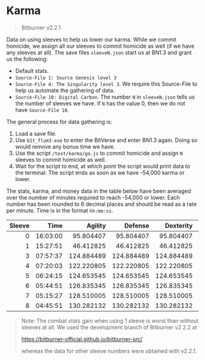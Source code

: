 # Karma

> Bitburner v2.2.1

Data on using sleeves to help us lower our karma. While we commit homicide, we
assign all our sleeves to commit homicide as well (if we have any sleeves at
all). The save files `sleeveN.json` start us at BN1.3 and grant us the
following:

<!-- prettier-ignore -->
- Default stats.
- `Source-File 1: Source Genesis level 3`
- `Source-File 4: The Singularity level 3`. We require this Source-File to help
  us automate the gathering of data.
- `Source-File 10: Digital Carbon`. The number `N` in `sleeveN.json` tells us
  the number of sleeves we have. If `N` has the value 0, then we do not have
  `Source-File 10`.

The general process for data gathering is:

1. Load a save file.
1. Use `b1t_flum3.exe` to enter the BitVerse and enter BN1.3 again. Doing so
   would remove any bonus time we have.
1. Use the script `/test/karma/go.js` to commit homicide and assign `N` sleeves
   to commit homicide as well.
1. Wait for the script to end, at which point the script would print data to the
   terminal. The script ends as soon as we have -54,000 karma or lower.

The stats, karma, and money data in the table below have been averaged over the
number of minutes required to reach -54,000 or lower. Each number has been
rounded to 6 decimal places and should be read as a rate per minute. Time is in
the format `hh:mm:ss`.

| Sleeve |     Time |    Agility |    Defense |  Dexterity |       Karma |          Money |   Strength |
| -----: | -------: | ---------: | ---------: | ---------: | ----------: | -------------: | ---------: |
|      0 | 16:03:00 |  95.804407 |  95.804407 |  95.804407 |  -56.135395 | 1052666.943867 |  95.804407 |
|      1 | 15:27:51 |  46.412825 |  46.412825 |  46.412825 |  -58.253236 | 1041027.184466 |  46.412825 |
|      3 | 07:57:37 | 124.884489 | 124.884489 | 124.884489 | -113.223899 | 1531136.303679 | 124.884489 |
|      4 | 07:20:03 | 122.220805 | 122.220805 | 122.220805 | -122.730000 | 1479217.801807 | 122.220805 |
|      5 | 06:24:15 | 124.653545 | 124.653545 | 124.653545 | -140.648438 | 1519683.268945 | 124.653545 |
|      6 | 05:44:51 | 126.835345 | 126.835345 | 126.835345 | -157.009448 | 1551132.338154 | 126.835345 |
|      7 | 05:15:27 | 128.510005 | 128.510005 | 128.510005 | -171.428571 | 1569389.902714 | 128.510005 |
|      8 | 04:45:51 | 130.282132 | 130.282132 | 130.282132 | -189.507368 | 1599437.493790 | 130.282132 |

> Note: The combat stats gain when using 1 sleeve is worst than without sleeves
> at all. We used the development branch of Bitburner v2.2.2 at
>
> https://bitburner-official.github.io/bitburner-src/
>
> whereas the data for other sleeve numbers were obtained with v2.2.1.
